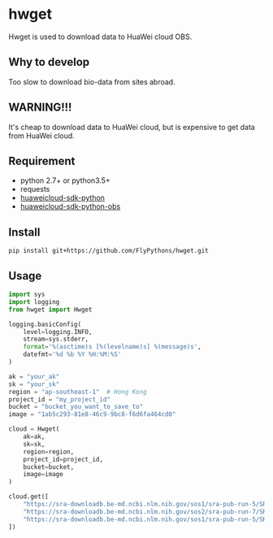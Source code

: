 # hwget
Hwget is used to download data to HuaWei cloud OBS.

## Why to develop
Too slow to download bio-data from sites abroad.
## WARNING!!!
It's cheap to download data to HuaWei cloud, but is expensive to get data from HuaWei cloud.
## Requirement 
* python 2.7+ or python3.5+
* requests
* [huaweicloud-sdk-python](https://github.com/huaweicloud/huaweicloud-sdk-python)
* [huaweicloud-sdk-python-obs](https://github.com/huaweicloud/huaweicloud-sdk-python-obs)
## Install
```shell script
pip install git+https://github.com/FlyPythons/hwget.git
```
## Usage
```python
import sys
import logging
from hwget import Hwget

logging.basicConfig(
    level=logging.INFO, 
    stream=sys.stderr,
    format='%(asctime)s [%(levelname)s] %(message)s',
    datefmt='%d %b %Y %H:%M:%S'
)

ak = "your_ak"
sk = "your_sk"
region = "ap-southeast-1"  # Hong Kong
project_id = "my_project_id"
bucket = "bucket_you_want_to_save_to"
image = "1ab5c293-81e8-46c9-9bc8-f6d6fa464cd0"

cloud = Hwget(
    ak=ak,
    sk=sk, 
    region=region, 
    project_id=project_id,
    bucket=bucket,
    image=image
)

cloud.get([
    "https://sra-downloadb.be-md.ncbi.nlm.nih.gov/sos1/sra-pub-run-5/SRR1609905/SRR1609905.2",
    "https://sra-downloadb.be-md.ncbi.nlm.nih.gov/sos2/sra-pub-run-7/SRR1609906/SRR1609906.2",
    "https://sra-downloadb.be-md.ncbi.nlm.nih.gov/sos1/sra-pub-run-5/SRR1609907/SRR1609907.2",
])

```
